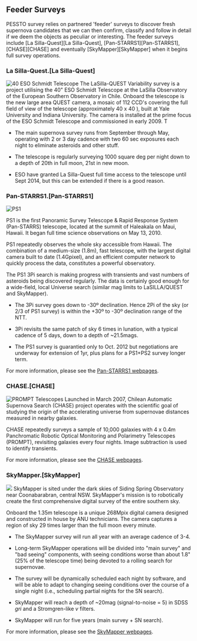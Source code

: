 ## Feeder Surveys ##

PESSTO survey relies on partnered 'feeder' surveys to discover fresh supernova candidates that we can then confirm, classify and follow in detail if we deem the objects as peculiar or interesting. The feeder surveys include [La Silla-Quest][La Silla-Quest], [Pan-STARRS1][Pan-STARRS1], [CHASE][CHASE] and eventually [SkyMapper][SkyMapper] when it begins full survey operations.

### La Silla-Quest.[La Silla-Quest] ###
![40 ESO Schmidt Telescope](images/thumbnails/lso_schmidt_telescope.jpg)
The LaSilla-QUEST Variability survey is a project utilising the 40" ESO Schmidt Telescope at the LaSilla Observatory of the European Southern Observatory in Chile. Onboard the telescope is the new large area QUEST camera, a mosaic of 112 CCD's covering the full field of view of the telescope (approximately 40 x 40 ), built at Yale University and Indiana University.  The camera is installed at the prime focus of the ESO Schmidt Telescope and commissioned in early 2009. T


   * The main supernova survey runs from September through May, operating with 2 or 3 day cadence with two 60 sec exposures each night to eliminate asteroids and other stuff. 

   * The telescope is regularly surveying 1000 square deg per night down to a depth of 20th in full moon, 21st in new moon.

   * ESO have granted La Silla-Quest full time access to the telescope until Sept 2014, but this can be extended if there is a good reason.

### Pan-STARRS1.[Pan-STARRS1] ###

![PS1](images/thumbnails/ps1.jpg) 

PS1 is the first Panoramic Survey Telescope & Rapid Response System (Pan-STARRS) telescope, located at the summit of Haleakala on Maui, Hawaii. It began full time science observations on May 13, 2010. 

PS1 repeatedly observes the whole sky accessible from Hawaii. The combination of a medium-size (1.8m), fast telescope, with the largest digital camera built to date (1.4Gpixel), and an efficient computer network to quickly process the data, constitutes a powerful observatory.

The PS1 3Pi search is making progress with transients and vast numbers of asteroids being discovered regularly. The data is certainly good enough for a wide-field, local Universe search (similar mag limits to LaSILLA/QUEST and SkyMapper).

   * The 3Pi survey goes down to -30º declination. Hence 2Pi of the sky (or 2/3 of PS1 survey) is within the +30º to -30º declination range of the NTT.

   * 3Pi revisits the same patch of sky 6 times in lunation, with a typical cadence of 5 days, down to a depth of ~21.5mags.
 
   * The PS1 survey is guarantied only to Oct. 2012 but negotiations are underway for extension of 1yr, plus plans for a PS1+PS2 survey longer term.

For more information, please see the [Pan-STARRS1 webpages](http://ps1sc.org/).

### CHASE.[CHASE] ###
![PROMPT Telescopes](images/thumbnails/chase_telescopes.jpg)
Launched in March 2007, Chilean Automatic Supernova Search (CHASE) project operates with the scientific goal of studying the origin of the accelerating universe from supernovae distances measured in nearby galaxies. 

CHASE repeatedly surveys a sample of 10,000 galaxies with 4 x 0.4m Panchromatic Robotic Optical Monitoring and Polarimetry Telescopes (PROMPT), revisiting galaxies every four nights. Image subtraction is used to identify transients.

For more information, please see the [CHASE webpages](http://www.das.uchile.cl/proyectoCHASE/index.html).

### SkyMapper.[SkyMapper] ###
![](images/thumbnails/SkyMapper_logo.png)
SkyMapper is sited under the dark skies of Siding Spring Observatory near Coonabarabran, central NSW. SkyMapper's mission is to robotically create the first comprehensive digital survey of the entire southern sky. 

Onboard the 1.35m telescope is a unique 268Mpix digital camera designed and constructed in house by ANU technicians. The camera captures a region of sky 29 times larger than the full moon every minute. 

* The SkyMapper survey will run all year with an average cadence of 3-4.

 * Long-term SkyMapper operations will be divided into "main survey" and "bad seeing" components, with seeing conditions worse than about 1.8" (25% of the telescope time) being devoted to a rolling search for supernovae. 
 
* The survey will be dynamically scheduled each night by software, and will be able to adapt to changing seeing conditions over the course of a single night (i.e., scheduling partial nights for the SN search).

* SkyMapper will reach a depth of ~20mag (signal-to-noise = 5) in SDSS *gri* and a Stromgren-like *v* filters.

* SkyMapper will run for five years (main survey + SN search).

For more information, please see the [SkyMapper webpages](http://www.mso.anu.edu.au/skymapper/).



